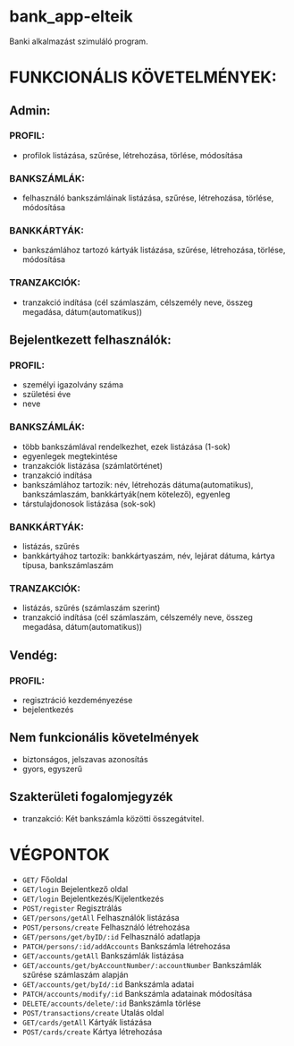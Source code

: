 # bank_app-elteik

Banki alkalmazást szimuláló program.

# FUNKCIONÁLIS KÖVETELMÉNYEK:

## Admin:

### PROFIL:
* profilok listázása, szűrése, létrehozása, törlése, módosítása

### BANKSZÁMLÁK:
* felhasználó bankszámláinak listázása, szűrése, létrehozása, törlése, módosítása

### BANKKÁRTYÁK:
* bankszámlához tartozó kártyák listázása, szűrése, létrehozása, törlése, módosítása

### TRANZAKCIÓK:
* tranzakció indítása (cél számlaszám, célszemély neve, összeg megadása, dátum(automatikus))

## Bejelentkezett felhasználók:

### PROFIL:
* személyi igazolvány száma 
* születési éve
* neve

### BANKSZÁMLÁK:
* több bankszámlával rendelkezhet, ezek listázása (1-sok)
* egyenlegek megtekintése
* tranzakciók listázása (számlatörténet)
* tranzakció indítása
* bankszámlához tartozik: név, létrehozás dátuma(automatikus), bankszámlaszám, bankkártyák(nem kötelező), egyenleg
* társtulajdonosok listázása (sok-sok)

### BANKKÁRTYÁK:
* listázás, szűrés
* bankkártyához tartozik: bankkártyaszám, név, lejárat dátuma, kártya típusa, bankszámlaszám

### TRANZAKCIÓK:
* listázás, szűrés (számlaszám szerint)
* tranzakció indítása (cél számlaszám, célszemély neve, összeg megadása, dátum(automatikus))

## Vendég:

### PROFIL:
* regisztráció kezdeményezése
* bejelentkezés

## Nem funkcionális követelmények
* biztonságos, jelszavas azonosítás
* gyors, egyszerű

## Szakterületi fogalomjegyzék
* tranzakció: Két bankszámla közötti összegátvitel.

# VÉGPONTOK
* `GET/` Főoldal
* `GET/login` Bejelentkező oldal
* `GET/login` Bejelentkezés/Kijelentkezés
* `POST/register` Regisztrálás
* `GET/persons/getAll` Felhasználók listázása
* `POST/persons/create` Felhasználó létrehozása
* `GET/persons/get/byID/:id` Felhasználó adatlapja
* `PATCH/persons/:id/addAccounts` Bankszámla létrehozása
* `GET/accounts/getAll` Bankszámlák listázása
* `GET/accounts/get/byAccountNumber/:accountNumber` Bankszámlák szűrése számlaszám alapján
* `GET/accounts/get/byId/:id` Bankszámla adatai
* `PATCH/accounts/modify/:id` Bankszámla adatainak módosítása
* `DELETE/accounts/delete/:id` Bankszámla törlése
* `POST/transactions/create` Utalás oldal
* `GET/cards/getAll` Kártyák listázása
* `POST/cards/create` Kártya létrehozása
